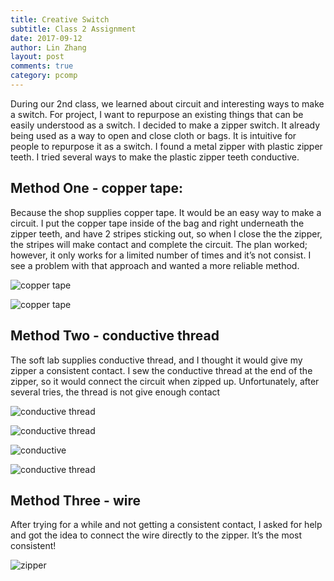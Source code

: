 ```yaml
---
title: Creative Switch
subtitle: Class 2 Assignment
date: 2017-09-12
author: Lin Zhang
layout: post
comments: true
category: pcomp
---
```

During our 2nd class, we learned about circuit and interesting ways to make a switch. For project, I want to repurpose an existing things that can be easily understood as a switch. I decided to make a zipper switch. It already being used as a way to open and close cloth or bags. It is intuitive for people to repurpose it as a switch. I found a metal zipper with plastic zipper teeth. I tried several ways to make the plastic zipper teeth conductive.

## Method One - copper tape:

Because the shop supplies copper tape. It would be an easy way to make a circuit. I put the copper tape inside of the bag and right underneath the zipper teeth, and have 2 stripes sticking out, so when I close the the zipper, the stripes will make contact and complete the circuit. The plan worked; however, it only works for a limited number of times and it’s not consist.
I see a problem with that approach and wanted a more reliable method.

![copper tape](https://github.com/linzhangcs/linzhangcs.github.io/blob/master/img/pcomp/IMG_3722.JPG?raw=true)

![copper tape](https://github.com/linzhangcs/linzhangcs.github.io/blob/master/img/pcomp/IMG_3686.JPG?raw=true)

## Method Two - conductive thread

The soft lab supplies conductive thread, and I thought it would give my zipper a consistent contact. I sew the conductive thread at the end of the zipper, so it would connect the circuit when zipped up. Unfortunately, after several tries, the thread is not give enough contact

![conductive thread](https://github.com/linzhangcs/linzhangcs.github.io/blob/master/img/pcomp/IMG_3719.JPG?raw=true)

![conductive thread](https://github.com/linzhangcs/linzhangcs.github.io/blob/master/img/pcomp/IMG_3720.JPG?raw=true)

![conductive](https://github.com/linzhangcs/linzhangcs.github.io/blob/master/img/pcomp/IMG_3680.JPG?raw=true)

![conductive thread](https://github.com/linzhangcs/linzhangcs.github.io/blob/master/img/pcomp/IMG_3687.JPG?raw=true)

## Method Three -  wire

After trying for a while and not getting a consistent contact, I asked for help and got the idea to connect the wire directly to the zipper. It’s the most consistent!

![zipper](https://j.gifs.com/0gvL1N.gif)
